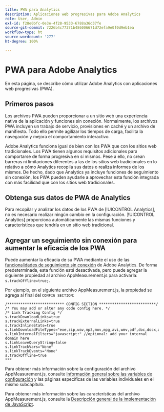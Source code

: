 ```yaml
---
title: PWA para Analytics
description: Aplicaciones web progresivas para Adobe Analytics
role: User, Admin
exl-id: f28e0bfc-0e3e-4f28-9533-6788a36d37fe
source-git-commit: 7226b4c77371b486006671d72efa9e0f0d9eb1ea
workflow-type: ht
source-wordcount: '277'
ht-degree: 100%

---
```


# PWA para Adobe Analytics

En esta página, se describe cómo utilizar Adobe Analytics con aplicaciones web progresivas (PWA).

## Primeros pasos

Los archivos PWA pueden proporcionar a un sitio web una experiencia nativa de la aplicación y funciones sin conexión. Normalmente, los archivos PWA incluyen un trabajo de servicio, provisiones en caché y un archivo de manifiesto. Todo ello permite agilizar los tiempos de carga, facilita la navegación y mejora el comportamiento interactivo.

Adobe Analytics funciona igual de bien con los PWA que con los sitios web tradicionales. Los PWA tienen algunos requisitos adicionales para comportarse de forma progresiva en sí mismos. Pese a ello, no crean barreras ni limitaciones diferentes a las de los sitios web tradicionales en lo relativo a cómo Analytics recopila sus datos o realiza informes de los mismos. De hecho, dado que Analytics ya incluye funciones de seguimiento sin conexión, los PWA pueden ayudarle a aprovechar esta función integrada con más facilidad que con los sitios web tradicionales.

## Obtenga sus datos de PWA de Analytics

Para recopilar y analizar los datos de los PWA de [!UICONTROL Analytics], no es necesario realizar ningún cambio en la configuración. [!UICONTROL Analytics] proporciona automáticamente las mismas funciones y características que tendría en un sitio web tradicional.

## Agregar un seguimiento sin conexión para aumentar la eficacia de los PWA

Puede aumentar la eficacia de su PWA mediante el uso de las [funcionalidades de seguimiento sin conexión](/help/implement/vars/config-vars/trackoffline.md) de Adobe Analytics. De forma predeterminada, esta función está desactivada, pero puede agregar la siguiente propiedad al archivo AppMeasurement.js para activarla: `s.trackOffline=true;`.

Por ejemplo, en el siguiente archivo AppMeasurement.js, la propiedad se agrega al final del `CONFIG SECTION`:

```
/************************** CONFIG SECTION **************************/ 
/* You may add or alter any code config here. */ 
/* Link Tracking Config */ 
s.trackDownloadLinks=true 
s.trackExternalLinks=true 
s.trackInlineStats=true 
s.linkDownloadFileTypes="exe,zip,wav,mp3,mov,mpg,avi,wmv,pdf,doc,docx,xls,xlsx,ppt,pptx" 
s.linkInternalFilters="javascript:" //optional: add your internal domain here 
s.linkLeaveQueryString=false 
s.linkTrackVars="None" 
s.linkTrackEvents="None" 
s.trackOffline=true
*** 
```

Para obtener más información sobre la configuración del archivo AppMeasurement.js, consulte [Información general sobre las variables de configuración](/help/implement/vars/config-vars/configuration-variables.md) y las páginas específicas de las variables individuales en el mismo subcapítulo.

Para obtener más información sobre las características del archivo AppMeasurement.js, consulte la [Descripción general de la implementación de JavaScript](/help/implement/js/overview.md).
